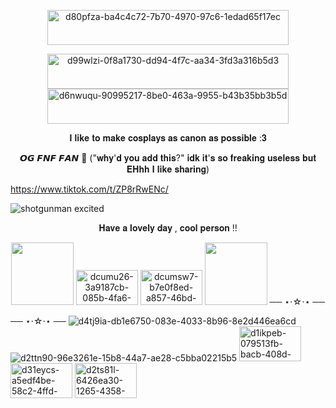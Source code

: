 <P align="center">
<img width="386" height="56" alt="d80pfza-ba4c4c72-7b70-4970-97c6-1edad65f17ec" src="https://github.com/user-attachments/assets/dcfb7522-3b6d-4862-8d73-67a847ca1e6e" />
 <p
  <P align="center">
<img width="386" height="56" alt="d99wlzi-0f8a1730-dd94-4f7c-aa34-3fd3a316b5d3" src="https://github.com/user-attachments/assets/9112284e-8fc7-48c9-9643-3578734bf70e" />
<img width="386" height="56" alt="d6nwuqu-90995217-8be0-463a-9955-b43b35bb3b5d" src="https://github.com/user-attachments/assets/d22c7256-ff57-4200-9ee8-ddca23fd6c29" />

 
<P align="center">
𝐈 𝐥𝐢𝐤𝐞 𝐭𝐨 𝐦𝐚𝐤𝐞 𝐜𝐨𝐬𝐩𝐥𝐚𝐲𝐬 𝐚𝐬 𝐜𝐚𝐧𝐨𝐧 𝐚𝐬 𝐩𝐨𝐬𝐬𝐢𝐛𝐥𝐞 :𝟑
<P align="center">
𝙊𝙂 𝙁𝙉𝙁 𝙁𝘼𝙉 💯 ("𝐰𝐡𝐲'𝐝 𝐲𝐨𝐮 𝐚𝐝𝐝 𝐭𝐡𝐢𝐬?" 𝐢𝐝𝐤 𝐢𝐭'𝐬 𝐬𝐨 𝐟𝐫𝐞𝐚𝐤𝐢𝐧𝐠 𝐮𝐬𝐞𝐥𝐞𝐬𝐬 𝐛𝐮𝐭 𝐄𝐇𝐡𝐡 𝐈 𝐥𝐢𝐤𝐞 𝐬𝐡𝐚𝐫𝐢𝐧𝐠)

https://www.tiktok.com/t/ZP8rRwENc/

![shotgunman excited](https://github.com/user-attachments/assets/b5d4e9d5-3ad6-4812-b1b5-e41d1fff2acb)

<P align="center">
𝐇𝐚𝐯𝐞 𝐚 𝐥𝐨𝐯𝐞𝐥𝐲 𝐝𝐚𝐲 , 𝐜𝐨𝐨𝐥 𝐩𝐞𝐫𝐬𝐨𝐧 !!
<P align="center">
<img src="https://github.com/user-attachments/assets/d643569b-c900-4ad5-bdcf-af14fae2c8b1" width="100" height="100" /> 
<img width="99" height="56" alt="dcumu26-3a9187cb-085b-4fa6-9739-bffc6babd5f0" src="https://github.com/user-attachments/assets/b9e3185d-1b56-4f5b-b6cd-639db28690e8" /> <img width="99" height="56" alt="dcumsw7-b7e0f8ed-a857-46bd-bf0c-e355fbc2d0e1" src="https://github.com/user-attachments/assets/f3f8b8e7-2b28-47da-8514-f1e04089ce43" /> <img src="https://github.com/user-attachments/assets/cdf7ca5e-ba35-41df-b0f3-ae6529d3621b" width="100" height="100" />  ── ⋆⋅☆⋅⋆ ──
 
── ⋆⋅☆⋅⋆ ──  ![d4tj9ia-db1e6750-083e-4033-8b96-8e2d446ea6cd](https://github.com/user-attachments/assets/6f57f85c-fdba-4ed9-aa31-a5dc1398b8fa) ![d2ttn90-96e3261e-15b8-44a7-ae28-c5bba02215b5](https://github.com/user-attachments/assets/01188349-6539-4f1e-a3ce-783e4562b0a9) <img width="99" height="56" alt="d1ikpeb-079513fb-bacb-408d-a690-eeb8db830070" src="https://github.com/user-attachments/assets/247b456a-7f62-44f5-b3ba-2952700987a6" /> <img width="99" height="56" alt="d31eycs-a5edf4be-58c2-4ffd-8067-e2d12588fa11" src="https://github.com/user-attachments/assets/1c8fa07b-2243-4229-846e-03fcf7c9ef73" /> <img width="99" height="56" alt="d2ts81l-6426ea30-1265-4358-97c9-75376875bf4f" src="https://github.com/user-attachments/assets/de647a51-9f47-495c-952b-b9a7fbe0ebc2" />








